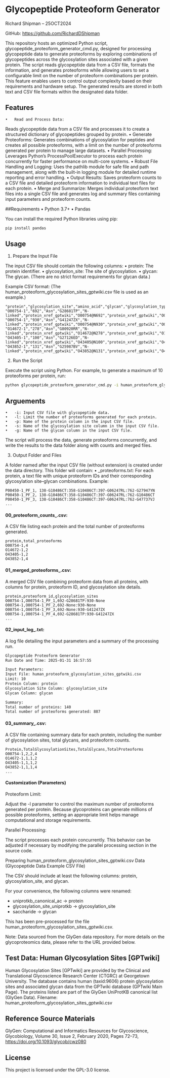 # Glycopeptide Proteoform Generator

Richard Shipman – 25OCT2024

GitHub: https://github.com/RichardDShipman

This repository hosts an optimized Python script, glycopeptide_proteoform_generator_cmd.py, designed for processing glycopeptide data to generate proteoforms by exploring combinations of glycopeptides across the glycosylation sites associated with a given protein. The script reads glycopeptide data from a CSV file, formats the information, and generates proteoforms while allowing users to set a configurable limit on the number of proteoform combinations per protein. This feature enables users to control output complexity based on their requirements and hardware setup. The generated results are stored in both text and CSV file formats within the designated data folder.

## Features
	•	Read and Process Data:
Reads glycopeptide data from a CSV file and processes it to create a structured dictionary of glycopeptides grouped by protein.
	•	Generate Proteoforms:
Generates combinations of glycosylation for peptides and creates all possible proteoforms, with a limit on the number of proteoforms generated per protein to manage large datasets.
	•	Parallel Processing:
Leverages Python’s ProcessPoolExecutor to process each protein concurrently for faster performance on multi-core systems.
	•	Robust File Handling and Logging:
Uses the pathlib module for safe file and path management, along with the built-in logging module for detailed runtime reporting and error handling.
	•	Output Results:
Saves proteoform counts to a CSV file and detailed proteoform information to individual text files for each protein.
	•	Merge and Summarize:
Merges individual proteoform text files into a single CSV file and generates log and summary files containing input parameters and proteoform counts.

##Requirements
	•	Python 3.7+
	•	Pandas

You can install the required Python libraries using pip:

```sh
pip install pandas
```

## Usage

1.	Prepare the Input File

The input CSV file should contain the following columns:
	•	protein: The protein identifier.
	•	glycosylation_site: The site of glycosylation.
	•	glycan: The glycan. (There are no strict format requirements for glycan data.)

Example CSV format: (The human_proteoform_glycosylation_sites_gptwiki.csv file is used as an example.)

```csv
"protein","glycosylation_site","amino_acid","glycan","glycosylation_type","xref_key","xref_id","src_xref_key","src_xref_id","glycopeptide_id","composition","glycan_xref_key","glycan_xref_id","n_sequon","n_sequon_type","start_pos","end_pos","start_aa","end_aa","site_seq"
"O00754-1","692","Asn","G28681TP","N-linked","protein_xref_gptwiki","O00754@N692","protein_xref_gptwiki","O00754@N692","PE001986","HexNAc(2)Hex(3)","glycan_xref_gptwiki","G28681TP","NFS","NXS","692","692","Asn","Asn","N"
"O00754-1","930","Asn","G41247ZX","N-linked","protein_xref_gptwiki","O00754@N930","protein_xref_gptwiki","O00754@N930","PE002013","HexNAc(2)Hex(6)","glycan_xref_gptwiki","G41247ZX","NLS","NXS","930","930","Asn","Asn","N"
"O14672-1","278","Asn","G80920RR","N-linked","protein_xref_gptwiki","O14672@N278","protein_xref_gptwiki","O14672@N278","PE001964","HexNAc(2)Hex(9)","glycan_xref_gptwiki","G80920RR","NTT","NXT","278","278","Asn","Asn","N"
"O43405-1","100","Asn","G27126ED","N-linked","protein_xref_gptwiki","O43405@N100","protein_xref_gptwiki","O43405@N100","PE002197","HexNAc(4)Hex(6)NeuAc(1)","glycan_xref_gptwiki","G27126ED","NYS","NXS","100","100","Asn","Asn","N"
"O43852-1","131","Asn","G25987BV","N-linked","protein_xref_gptwiki","O43852@N131","protein_xref_gptwiki","O43852@N131","PE001250","HexNAc(4)Hex(3)dHex(1)","glycan_xref_gptwiki","G25987BV","NAT","NXT","131","131","Asn","Asn","N"
```

2.	Run the Script

Execute the script using Python. For example, to generate a maximum of 10 proteoforms per protein, run:

```sh
python glycopeptide_proteoform_generator_cmd.py -i human_proteoform_glycosylation_sites_gptwiki.csv -l 10
```

## Arguements

	•	-i: Input CSV file with glycopeptide data.
	•	-l: Limit the number of proteoforms generated for each protein.
	•	-p: Name of the protein column in the input CSV file.
	•	-s: Name of the glycosylation site column in the input CSV file.
	•	-g: Name of the glycan column in the input CSV file.
The script will process the data, generate proteoforms concurrently, and write the results to the data folder along with counts and merged files.

3.	Output Folder and Files

A folder named after the input CSV file (without extension) is created under the data directory. This folder will contain:
	•	<protein>_proteoforms.txt:
For each protein, a text file with unique proteoform IDs and their corresponding glycosylation site–glycan combinations.
Example:

```csv
P00450-1_PF_1, 138-G10486CT:358-G10486CT:397-G06247RL:762-G27947YN
P00450-1_PF_2, 138-G10486CT:358-G10486CT:397-G06247RL:762-G10486CT
P00450-1_PF_3, 138-G10486CT:358-G10486CT:397-G06247RL:762-G47737VJ
...
```

#### 00_proteoform_counts_<filename>.csv:

A CSV file listing each protein and the total number of proteoforms generated.

```csv
protein,total_proteoforms
O00754-1,4
O14672-1,2
O43405-1,2
O43852-1,4
```

#### 01_merged_proteoforms_<filename>.csv:

A merged CSV file combining proteoform data from all proteins, with columns for protein, proteoform ID, and glycosylation site details.

```csv
protein,proteoform_id,glycosylation_sites
O00754-1,O00754-1_PF_1,692-G28681TP:930-None
O00754-1,O00754-1_PF_2,692-None:930-None
O00754-1,O00754-1_PF_3,692-None:930-G41247ZX
O00754-1,O00754-1_PF_4,692-G28681TP:930-G41247ZX
...
```


#### 02_input_log_<filename>.txt:

A log file detailing the input parameters and a summary of the processing run.

```txt
Glycopeptide Proteoform Generator
Run Date and Time: 2025-01-31 16:57:55

Input Parameters:
Input File: human_proteoform_glycosylation_sites_gptwiki.csv
Limit: 10
Protein Column: protein
Glycosylation Site Column: glycosylation_site
Glycan Column: glycan

Summary:
Total number of proteins: 140
Total number of proteoforms generated: 887
```

#### 03_summary_<filename>.csv:
A CSV file containing summary data for each protein, including the number of glycosylation sites, total glycans, and proteoform counts.

```csv
Protein,TotalGlycosylationSites,TotalGlycans,TotalProteoforms
O00754-1,2,2,4
O14672-1,1,1,2
O43405-1,1,1,2
O43852-1,1,1,4
...
```

#### Customization (Parameters)

Proteoform Limit:

Adjust the -l parameter to control the maximum number of proteoforms generated per protein. Because glycoproteins can generate millions of possible proteoforms, setting an appropriate limit helps manage computational and storage requirements.

Parallel Processing:

The script processes each protein concurrently. This behavior can be adjusted if necessary by modifying the parallel processing section in the source code.

Preparing human_proteoform_glycosylation_sites_gptwiki.csv Data (Glycopeptide Data Example CSV File)

The CSV should include at least the following columns: protein, glycosylation_site, and glycan.

For your convenience, the following columns were renamed:
- uniprotkb_canonical_ac → protein
- glycosylation_site_uniprotkb → glycosylation_site
- saccharide → glycan

This has been pre-processed for the file human_proteoform_glycosylation_sites_gptwiki.csv.

Note: Data sourced from the GlyGen data repository. For more details on the glycoproteomics data, please refer to the URL provided below.

## Test Data: Human Glycosylation Sites [GPTwiki]

Human Glycosylation Sites [GPTwiki] are provided by the Clinical and Translational Glycoscience Research Center (CTGRC) at Georgetown University. The database contains human (taxid:9606) protein glycosylation sites and associated glycan data from the GPTwiki database (GPTwiki Main Page). The proteins listed are part of the GlyGen UniProtKB canonical list (GlyGen Data).
Filename: human_proteoform_glycosylation_sites_gptwiki.csv

## Reference Source Materials

GlyGen: Computational and Informatics Resources for Glycoscience,
Glycobiology, Volume 30, Issue 2, February 2020, Pages 72–73,
https://doi.org/10.1093/glycob/cwz080

## License

This project is licensed under the GPL-3.0 license.
